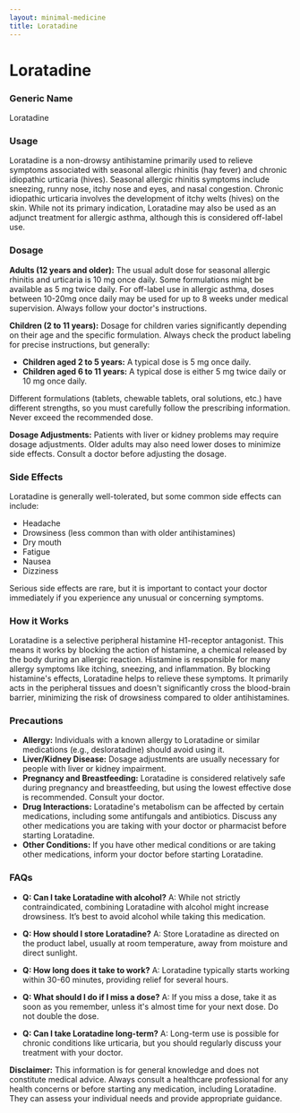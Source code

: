 ```yaml
---
layout: minimal-medicine
title: Loratadine
---
```


# Loratadine
### Generic Name
Loratadine

### Usage

Loratadine is a non-drowsy antihistamine primarily used to relieve symptoms associated with seasonal allergic rhinitis (hay fever) and chronic idiopathic urticaria (hives).  Seasonal allergic rhinitis symptoms include sneezing, runny nose, itchy nose and eyes, and nasal congestion.  Chronic idiopathic urticaria involves the development of itchy welts (hives) on the skin.  While not its primary indication, Loratadine may also be used as an adjunct treatment for allergic asthma, although this is considered off-label use.

### Dosage

**Adults (12 years and older):** The usual adult dose for seasonal allergic rhinitis and urticaria is 10 mg once daily.  Some formulations might be available as 5 mg twice daily.  For off-label use in allergic asthma, doses between 10-20mg once daily may be used for up to 8 weeks under medical supervision.  Always follow your doctor's instructions.


**Children (2 to 11 years):** Dosage for children varies significantly depending on their age and the specific formulation.  Always check the product labeling for precise instructions, but generally:

* **Children aged 2 to 5 years:** A typical dose is 5 mg once daily.
* **Children aged 6 to 11 years:** A typical dose is either 5 mg twice daily or 10 mg once daily.

Different formulations (tablets, chewable tablets, oral solutions, etc.) have different strengths, so you must carefully follow the prescribing information.  Never exceed the recommended dose.


**Dosage Adjustments:**  Patients with liver or kidney problems may require dosage adjustments.  Older adults may also need lower doses to minimize side effects. Consult a doctor before adjusting the dosage.

### Side Effects

Loratadine is generally well-tolerated, but some common side effects can include:

* Headache
* Drowsiness (less common than with older antihistamines)
* Dry mouth
* Fatigue
* Nausea
* Dizziness

Serious side effects are rare, but it is important to contact your doctor immediately if you experience any unusual or concerning symptoms.


### How it Works

Loratadine is a selective peripheral histamine H1-receptor antagonist.  This means it works by blocking the action of histamine, a chemical released by the body during an allergic reaction.  Histamine is responsible for many allergy symptoms like itching, sneezing, and inflammation. By blocking histamine's effects, Loratadine helps to relieve these symptoms.  It primarily acts in the peripheral tissues and doesn't significantly cross the blood-brain barrier, minimizing the risk of drowsiness compared to older antihistamines.

### Precautions

* **Allergy:**  Individuals with a known allergy to Loratadine or similar medications (e.g., desloratadine) should avoid using it.
* **Liver/Kidney Disease:**  Dosage adjustments are usually necessary for people with liver or kidney impairment.
* **Pregnancy and Breastfeeding:** Loratadine is considered relatively safe during pregnancy and breastfeeding, but using the lowest effective dose is recommended. Consult your doctor.
* **Drug Interactions:** Loratadine's metabolism can be affected by certain medications, including some antifungals and antibiotics. Discuss any other medications you are taking with your doctor or pharmacist before starting Loratadine.
* **Other Conditions:**  If you have other medical conditions or are taking other medications, inform your doctor before starting Loratadine.

### FAQs

* **Q: Can I take Loratadine with alcohol?**  A: While not strictly contraindicated, combining Loratadine with alcohol might increase drowsiness.  It’s best to avoid alcohol while taking this medication.

* **Q: How should I store Loratadine?**  A: Store Loratadine as directed on the product label, usually at room temperature, away from moisture and direct sunlight.

* **Q: How long does it take to work?** A: Loratadine typically starts working within 30-60 minutes, providing relief for several hours.

* **Q: What should I do if I miss a dose?** A: If you miss a dose, take it as soon as you remember, unless it's almost time for your next dose. Do not double the dose.

* **Q: Can I take Loratadine long-term?** A:  Long-term use is possible for chronic conditions like urticaria, but you should regularly discuss your treatment with your doctor.


**Disclaimer:** This information is for general knowledge and does not constitute medical advice. Always consult a healthcare professional for any health concerns or before starting any medication, including Loratadine.  They can assess your individual needs and provide appropriate guidance.
